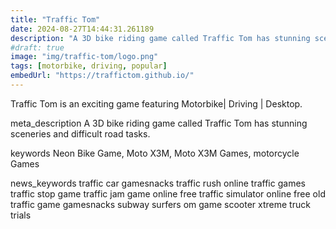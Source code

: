 ```yaml
---
title: "Traffic Tom"
date: 2024-08-27T14:44:31.261189
description: "A 3D bike riding game called Traffic Tom has stunning sceneries and difficult road tasks."
#draft: true
image: "img/traffic-tom/logo.png"
tags: [motorbike, driving, popular]
embedUrl: "https://traffictom.github.io/"
---
```


Traffic Tom is an exciting game featuring Motorbike| Driving | Desktop.

meta_description
A 3D bike riding game called Traffic Tom has stunning sceneries and difficult road tasks.


keywords
Neon Bike Game, Moto X3M, Moto X3M Games, motorcycle Games


news_keywords
traffic car gamesnacks traffic rush online traffic games traffic stop game traffic jam game online free traffic simulator online free old traffic game gamesnacks subway surfers om game scooter xtreme truck trials
